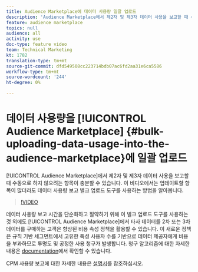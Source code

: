 ```yaml
---
title: Audience Marketplace에 데이터 사용량 일괄 업로드
description: 'Audience Marketplace에서 제2자 및 제3자 데이터 사용을 보고할 때 수동으로 하지 않으려는 항목이 충분히 있을 수 있습니다. 이 비디오에서는 업데이트할 항목이 많더라도 데이터 사용량 보고 벌크 업로드 도구를 사용하는 방법을 알아봅니다. '
feature: audience marketplace
topics: null
audience: all
activity: use
doc-type: feature video
team: Technical Marketing
kt: 1782
translation-type: tm+mt
source-git-commit: dfd549508cc223714bdb07ac6fd2aa31e6ca5586
workflow-type: tm+mt
source-wordcount: '244'
ht-degree: 0%

---
```



# 데이터 사용량을 [!UICONTROL Audience Marketplace] {#bulk-uploading-data-usage-into-the-audience-marketplace}에 일괄 업로드

[!UICONTROL Audience Marketplace]에서 제2자 및 제3자 데이터 사용을 보고할 때 수동으로 하지 않으려는 항목이 충분할 수 있습니다. 이 비디오에서는 업데이트할 항목이 많더라도 데이터 사용량 보고 벌크 업로드 도구를 사용하는 방법을 알아봅니다.

>[!VIDEO](https://video.tv.adobe.com/v/25521/?quality=12)

데이터 사용량 보고 시간을 단순화하고 절약하기 위해 이 벌크 업로드 도구를 사용하는 것 외에도 [!UICONTROL Audience Marketplace]에서 타사 데이터를 2차 또는 3차 데이터를 구매하는 고객은 향상된 비용 속성 정책을 활용할 수 있습니다. 이 새로운 정책은 규칙 기반 세그먼트에서 고유한 특성 사용자 수를 기반으로 데이터 제공자에게 비용을 부과하므로 투명도 및 공정한 사용 청구가 발생합니다.
청구 알고리즘에 대한 자세한 내용은 [documentation](https://experiencecloud.adobe.com/resources/help/en_US/aam/marketplace_cpm_billing.html)에서 확인할 수 있습니다.

CPM 사용량 보고에 대한 자세한 내용은 [설명서](https://experiencecloud.adobe.com/resources/help/en_US/aam/t_marketplace_report_cpm_usage.html)를 참조하십시오.